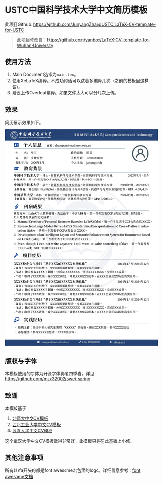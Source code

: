 # USTC中国科学技术大学中文简历模板

此项目Github: https://github.com/JunyangZhangUSTC/LaTeX-CV-template-for-USTC

> 此项目修改自：https://github.com/yanboc/LaTeX-CV-template-for-Wuhan-University

## 使用方法
1. Main Document选择为`main.tex`。
2. 使用XeLaTeX编译。不成功的话可以试着多编译几次（之前的模板里这样说）。
2. 建议上传Overleaf编译。如果文件太大可以分几次上传。

## 效果

简历展示效果如下。

![简历展示](./ustc_cv.jpg)


## 版权与字体
本模板使用的字体为开源字体狮尾四季春，详见
https://github.com/max32002/swei-spring

## 致谢
本模板基于
1. [北师大中文CV模板](https://github.com/LeyuDame/BNUCV)
2. [西北工业大学中文CV模板](https://www.overleaf.com/latex/templates/npu-cv/mncqzxhvfzrx)
3. [武汉大学中文CV模板](https://github.com/yanboc/LaTeX-CV-template-for-Wuhan-University)

这个武汉大学中文CV模板做得非常好，此模板只是在此基础上小修。


## 其他注意事项

所有以\fa开头的都是font awesome宏包里的logo。详细信息参考：[font awesome文档](https://mirrors.ibiblio.org/CTAN/fonts/fontawesome5/doc/fontawesome5.pdf)


